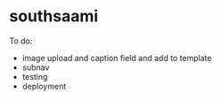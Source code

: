 # southsaami

To do:
- image upload and caption field and add to template
- subnav
- testing
- deployment
